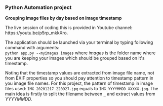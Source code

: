<h3>Python Automation project</h3>
<b>Grouping image files by day based on image timestamp</b>

<p>The live session of coding this is provided in Youtube channel: https://youtu.be/p5rp_mkkXro.</p>

<p>The application should be launched via your terminal by typing following command with arguments:<br><code>python app.py --myimages images</code> where <i>images</i> is the folder name where you are keeping your images which should be grouped based on it's timestamp.</p>

<p>Noting that the timestamp values are extracted from image file name, not from EXIF properties so you should pay attention to timestamp pattern in you image file names. For this project, the pattern of timestamp in image files used: <code>IMG_20201217_220927.jpg</code> equals to <code>IMG_YYYYMMDD_XXXXX.jpg</code>. The main idea is firstly to split the filename between <code>_</code> and extract values from <i>YYYYMMDD</i>.</p>
